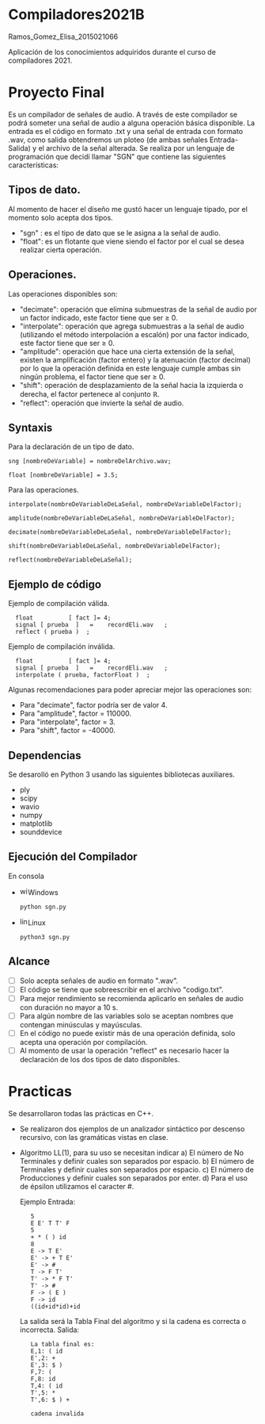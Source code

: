 # Compiladores2021B
Ramos_Gomez_Elisa_2015021066 


Aplicación de los conocimientos adquiridos durante el curso de compiladores 2021.

# Proyecto Final 

Es un compilador de señales de audio. 
   A través de este compilador se podrá someter una señal de audio a alguna operación básica disponible. La entrada es el código en formato .txt y una señal de entrada con formato .wav, como salida obtendremos un ploteo (de ambas señales Entrada-Salida) y el archivo de la señal alterada. Se realiza por un lenguaje de programación 
   que decidí llamar "SGN" que contiene las siguientes características: 
   ## Tipos de dato.
   Al momento de hacer el diseño me gustó hacer un lenguaje tipado, por el momento solo acepta dos tipos.
   - "sgn" : es el tipo de dato que se le asigna a la señal de audio.
   - "float": es un flotante que viene siendo el factor por el cual se desea realizar cierta operación.
        
   ## Operaciones.
   Las operaciones disponibles son:
   - "decimate": operación que elimina submuestras de la señal de audio por un factor indicado, este factor tiene que ser ≥ 0. 
   - "interpolate": operación que agrega submuestras a la señal de audio (utilizando el método interpolación a escalón) por una factor indicado, este factor tiene que ser ≥ 0.
   - "amplitude": operación que hace una cierta extensión de la señal, existen la amplificación (factor entero) y la atenuación (factor decimal) por lo que la operación definida en este lenguaje cumple ambas sin ningún problema, el factor tiene que ser ≥ 0.
   - "shift": operación de desplazamiento de la señal hacia la izquierda o derecha, el factor pertenece al conjunto ℝ.
   - "reflect": operación que invierte la señal de audio.

   ## Syntaxis
   Para la declaración de un tipo de dato. 
   
   ```sng [nombreDeVariable] = nombreDelArchivo.wav;```
   
   ```float [nombreDeVariable] = 3.5;```
   
   Para las operaciones.
   
   ```interpolate(nombreDeVariableDeLaSeñal, nombreDeVariableDelFactor);```
   
   ```amplitude(nombreDeVariableDeLaSeñal, nombreDeVariableDelFactor);```
   
   ```decimate(nombreDeVariableDeLaSeñal, nombreDeVariableDelFactor);```
   
   ```shift(nombreDeVariableDeLaSeñal, nombreDeVariableDelFactor);```
   
   ```reflect(nombreDeVariableDeLaSeñal);```
   
  
   
   ## Ejemplo de código 
   Ejemplo de compilación válida.
      
      float          [ fact ]= 4;
      signal [ prueba  ]   =    recordEli.wav   ;
      reflect ( prueba )  ; 
      
      
   Ejemplo de compilación inválida.
      
      
      float          [ fact ]= 4;
      signal [ prueba  ]   =    recordEli.wav   ;
      interpolate ( prueba, factorFloat )  ; 
      
   Algunas recomendaciones para poder apreciar mejor las operaciones son:
   - Para "decimate", factor podría ser de valor 4.
   - Para "amplitude", factor = 110000.
   - Para "interpolate", factor = 3.
   - Para "shift", factor = -40000.
      
   ## Dependencias
   Se desarolló en Python 3 usando las siguientes bibliotecas auxiliares.
   - ply 
   - scipy
   - wavio
   - numpy
   - matplotlib
   - sounddevice

   ## Ejecución del Compilador
   En consola
   
   - <img src="https://raw.githubusercontent.com/FortAwesome/Font-Awesome/master/svgs/brands/windows.svg" alt="windows" width="16" height="16"/>Windows</a> 
         
         python sgn.py
         
   - <img src="https://raw.githubusercontent.com/FortAwesome/Font-Awesome/master/svgs/brands/linux.svg" alt="linux" width="16" height="16"/>Linux</a>
         
         python3 sgn.py

   ## Alcance
   - [ ] Solo acepta señales de audio en formato ".wav".
   - [ ] El código se tiene que sobreescribir en el archivo "codigo.txt".
   - [ ] Para mejor rendimiento se recomienda aplicarlo en señales de audio con duración no mayor a 10 s.
   - [ ] Para algún nombre de las variables solo se aceptan nombres que contengan minúsculas y mayúsculas.
   - [ ] En el código no puede existir más de una operación definida, solo acepta una operación por compilación.
   - [ ] Al momento de usar la operación "reflect" es necesario hacer la declaración de los dos tipos de dato disponibles.

# Practicas 
Se desarrollaron todas las prácticas en C++. 
- Se realizaron dos ejemplos de un analizador sintáctico por descenso recursivo, con las gramáticas vistas en clase.
- Algoritmo LL(1), para su uso se necesitan indicar 
   a) El número de No Terminales y definir cuales son separados por espacio.
   b) El número de Terminales y definir cuales son separados por espacio.
   c) El número de Producciones y definir cuales son separados por enter.
   d) Para el uso de épsilon utilizamos el caracter #.
   
   Ejemplo
   Entrada:
   
         5
         E E' T T' F
         5
         + * ( ) id
         8
         E -> T E'
         E' -> + T E'
         E' -> #
         T -> F T'
         T' -> * F T'
         T' -> #
         F -> ( E )
         F -> id
         ((id+id*id)+id
         
    La salida será la Tabla Final del algoritmo y si la cadena es correcta o incorrecta.
    Salida: 
    
         La tabla final es:
         E,1: ( id
         E',2: +
         E',3: $ )
         F,7: (
         F,8: id
         T,4: ( id
         T',5: *
         T',6: $ ) +
         
         cadena invalida
         
    
        
     
    
